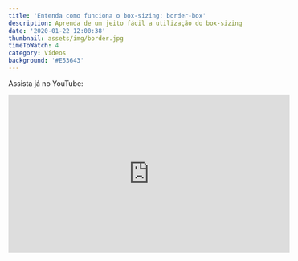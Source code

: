 ```yaml
---
title: 'Entenda como funciona o box-sizing: border-box'
description: Aprenda de um jeito fácil a utilização do box-sizing
date: '2020-01-22 12:00:38'
thumbnail: assets/img/border.jpg
timeToWatch: 4
category: Vídeos
background: '#E53643'
---
```


Assista já no YouTube:

<iframe width="560" height="315" src="https://www.youtube.com/embed/iWLDy6suGSc" frameborder="0" allow="accelerometer; autoplay; encrypted-media; gyroscope; picture-in-picture" allowfullscreen></iframe>
